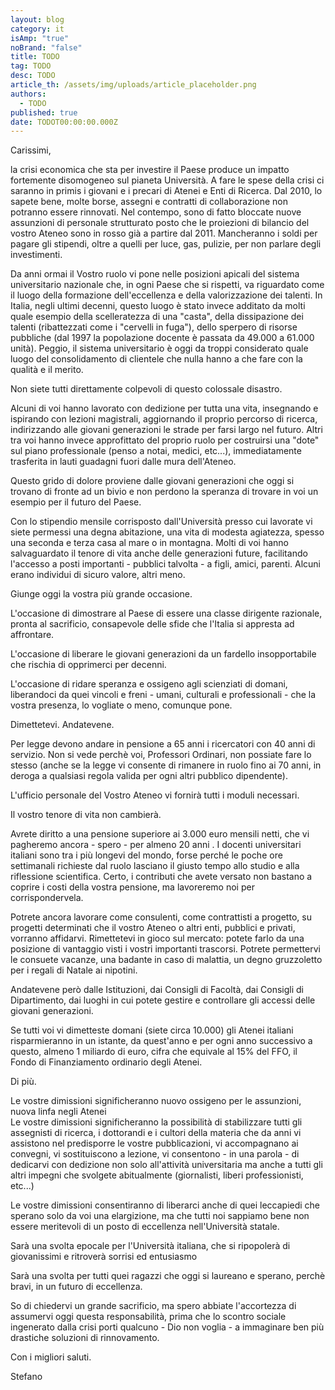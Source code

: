 ```yaml
---
layout: blog
category: it
isAmp: "true"
noBrand: "false"
title: TODO
tag: TODO
desc: TODO
article_th: /assets/img/uploads/article_placeholder.png
authors:
  - TODO
published: true
date: TODOT00:00:00.000Z
---
```


Carissimi, 

la crisi economica che sta per investire il Paese produce un impatto fortemente disomogeneo sul pianeta Università. A fare le spese della crisi ci saranno in primis i giovani e i precari di Atenei e Enti di Ricerca. Dal 2010, lo sapete bene, molte borse, assegni e contratti di collaborazione non potranno essere rinnovati. Nel contempo, sono di fatto bloccate nuove assunzioni di personale strutturato posto che le proiezioni di bilancio del vostro Ateneo sono in rosso già a partire dal 2011. Mancheranno i soldi per pagare gli stipendi, oltre a quelli per luce, gas, pulizie, per non parlare degli investimenti.  

Da anni ormai il Vostro ruolo vi pone nelle posizioni apicali del sistema universitario nazionale che, in ogni Paese che si rispetti, va riguardato come il luogo della formazione dell'eccellenza e della valorizzazione dei talenti. In Italia, negli ultimi decenni, questo luogo è stato invece additato da molti quale esempio della scelleratezza di una "casta", della dissipazione dei talenti (ribattezzati come i "cervelli in fuga"), dello sperpero di risorse pubbliche (dal 1997 la popolazione docente è passata da 49.000 a 61.000 unità). Peggio, il sistema universitario è oggi da troppi considerato quale luogo del consolidamento di clientele che nulla hanno a che fare con la qualità e il merito.   

Non siete tutti direttamente colpevoli di questo colossale disastro.   

Alcuni di voi hanno lavorato con dedizione per tutta una vita, insegnando e ispirando con lezioni magistrali, aggiornando il proprio percorso di ricerca, indirizzando alle giovani generazioni le strade per farsi largo nel futuro. Altri tra voi hanno invece approfittato del proprio ruolo per costruirsi una "dote" sul piano professionale (penso a notai, medici, etc...), immediatamente trasferita in lauti guadagni fuori dalle mura dell'Ateneo.  

Questo grido di dolore proviene dalle giovani generazioni che oggi si trovano di fronte ad un bivio e non perdono la speranza di trovare in voi un esempio per il futuro del Paese.   

Con lo stipendio mensile corrisposto dall'Università presso cui lavorate vi siete permessi una degna abitazione, una vita di modesta agiatezza, spesso una seconda e terza casa al mare o in montagna. Molti di voi hanno salvaguardato il tenore di vita anche delle generazioni future, facilitando l'accesso a posti importanti - pubblici talvolta - a figli, amici, parenti. Alcuni erano individui di sicuro valore, altri meno.  

Giunge oggi la vostra più grande occasione.   

L'occasione di dimostrare al Paese di essere una classe dirigente razionale, pronta al sacrificio, consapevole delle sfide che l'Italia si appresta ad affrontare.   

L'occasione di liberare le giovani generazioni da un fardello insopportabile che rischia di opprimerci per decenni. 

L'occasione di ridare speranza e ossigeno agli scienziati di domani, liberandoci da quei vincoli e freni - umani, culturali e professionali - che la vostra presenza, lo vogliate o meno, comunque pone.  

Dimettetevi. Andatevene.  

Per legge devono andare in pensione a 65 anni i ricercatori con 40 anni di servizio. Non si vede perchè voi, Professori Ordinari, non possiate fare lo stesso (anche se la legge vi consente di rimanere in ruolo fino ai 70 anni, in deroga a qualsiasi regola valida per ogni altri pubblico dipendente).   

L'ufficio personale del Vostro Ateneo vi fornirà tutti i moduli necessari.   

Il vostro tenore di vita non cambierà. 

Avrete diritto a una pensione superiore ai 3.000 euro mensili netti, che vi pagheremo ancora - spero - per almeno 20 anni . I docenti universitari italiani sono tra i più longevi del mondo, forse perché le poche ore settimanali richieste dal ruolo lasciano il giusto tempo allo studio e alla riflessione scientifica. Certo, i contributi che avete versato non bastano a coprire i costi della vostra pensione, ma lavoreremo noi per corrispondervela.   

Potrete ancora lavorare come consulenti, come contrattisti a progetto, su progetti determinati che il vostro Ateneo o altri enti, pubblici e privati, vorranno affidarvi. Rimettetevi in gioco sul mercato: potete farlo da una posizione di vantaggio visti i vostri importanti trascorsi. Potrete permettervi le consuete vacanze, una badante in caso di malattia, un degno gruzzoletto per i regali di Natale ai nipotini.  

Andatevene però dalle Istituzioni, dai Consigli di Facoltà, dai Consigli di Dipartimento, dai luoghi in cui potete gestire e controllare gli accessi delle giovani generazioni.   

Se tutti voi vi dimetteste domani (siete circa 10.000) gli Atenei italiani risparmieranno in un istante, da quest'anno e per ogni anno successivo a questo, almeno 1 miliardo di euro, cifra che equivale al 15% del FFO, il Fondo di Finanziamento ordinario degli Atenei.   

Di più.   

Le vostre dimissioni significheranno nuovo ossigeno per le assunzioni, nuova linfa negli Atenei  
Le vostre dimissioni significheranno la possibilità di stabilizzare tutti gli assegnisti di ricerca, i dottorandi e i cultori della materia che da anni vi assistono nel predisporre le vostre pubblicazioni, vi accompagnano ai convegni, vi sostituiscono a lezione, vi consentono - in una parola - di dedicarvi con dedizione non solo all'attività universitaria ma anche a tutti gli altri impegni che svolgete abitualmente (giornalisti, liberi professionisti, etc...)  

Le vostre dimissioni consentiranno di liberarci anche di quei leccapiedi che sperano solo da voi una elargizione, ma che tutti noi sappiamo bene non essere meritevoli di un posto di eccellenza nell'Università statale.  

Sarà una svolta epocale per l'Università italiana, che si ripopolerà di giovanissimi e ritroverà sorrisi ed entusiasmo  

Sarà una svolta per tutti quei ragazzi che oggi si laureano e sperano, perchè bravi, in un futuro di eccellenza.   

So di chiedervi un grande sacrificio, ma spero abbiate l'accortezza di assumervi oggi questa responsabilità, prima che lo scontro sociale ingenerato dalla crisi porti qualcuno - Dio non voglia - a immaginare ben più drastiche soluzioni di rinnovamento.  

Con i migliori saluti.  

Stefano
